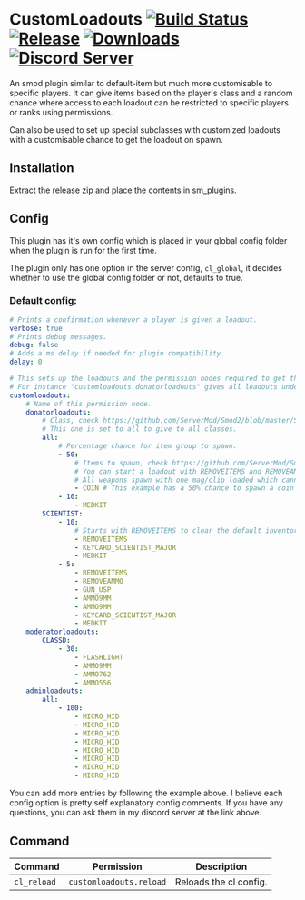# CustomLoadouts [![Build Status](https://jenkins.karlofduty.com/job/CustomLoadouts/job/master/badge/icon)](https://jenkins.karlofduty.com/blue/organizations/jenkins/CustomLoadouts/activity) [![Release](https://img.shields.io/github/release/KarlofDuty/CustomLoadouts.svg)](https://github.com/KarlOfDuty/CustomLoadouts/releases) [![Downloads](https://img.shields.io/github/downloads/KarlOfDuty/CustomLoadouts/total.svg)](https://github.com/KarlOfDuty/CustomLoadouts/releases) [![Discord Server](https://img.shields.io/discord/430468637183442945.svg?label=discord)](https://discord.gg/C5qMvkj)
An smod plugin similar to default-item but much more customisable to specific players. It can give items based on the player's class and a random chance where access to each loadout can be restricted to specific players or ranks using permissions.

Can also be used to set up special subclasses with customized loadouts with a customisable chance to get the loadout on spawn.

## Installation

Extract the release zip and place the contents in sm_plugins.

## Config

This plugin has it's own config which is placed in your global config folder when the plugin is run for the first time.

The plugin only has one option in the server config, `cl_global`, it decides whether to use the global config folder or not, defaults to true.

### Default config:
```yaml
# Prints a confirmation whenever a player is given a loadout.
verbose: true
# Prints debug messages.
debug: false
# Adds a ms delay if needed for plugin compatibility.
delay: 0

# This sets up the loadouts and the permission nodes required to get them.
# For instance "customloadouts.donatorloadouts" gives all loadouts under the donatorloadouts node below, as long as the class and chance checks are successful.
customloadouts:
    # Name of this permission node.
    donatorloadouts:
        # Class, check https://github.com/ServerMod/Smod2/blob/master/Smod2/API/TeamRole.cs for class names (called RoleType in the link).
        # This one is set to all to give to all classes.
        all:
            # Percentage chance for item group to spawn.
            - 50:
                # Items to spawn, check https://github.com/ServerMod/Smod2/blob/master/Smod2/API/Item.cs for item names.
                # You can start a loadout with REMOVEITEMS and REMOVEAMMO to delete the existing items/ammo.
                # All weapons spawn with one mag/clip loaded which cannot be removed, giving ammo adds the ammo directly to the player instead of spawning it as an item in their inventory.
                - COIN # This example has a 50% chance to spawn a coin to all players with the customloadouts.donatorloadouts permission node.
            - 10:
                - MEDKIT
        SCIENTIST:
            - 10:
                # Starts with REMOVEITEMS to clear the default inventory before the items are added.
                - REMOVEITEMS
                - KEYCARD_SCIENTIST_MAJOR
                - MEDKIT
            - 5:
                - REMOVEITEMS
                - REMOVEAMMO
                - GUN_USP
                - AMMO9MM
                - AMMO9MM
                - KEYCARD_SCIENTIST_MAJOR
                - MEDKIT
    moderatorloadouts:
        CLASSD:
            - 30:
                - FLASHLIGHT
                - AMMO9MM
                - AMMO762
                - AMMO556
    adminloadouts:
        all:
            - 100:
                - MICRO_HID
                - MICRO_HID
                - MICRO_HID
                - MICRO_HID
                - MICRO_HID
                - MICRO_HID
                - MICRO_HID
                - MICRO_HID
```

You can add more entries by following the example above. I believe each config option is pretty self explanatory config comments.  If you have any questions, you can ask them in my discord server at the link above.

## Command
| Command | Permission | Description |
|----     |----        |----         |
| `cl_reload` | `customloadouts.reload` | Reloads the cl config.
